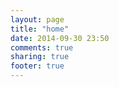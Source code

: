 ```yaml
---
layout: page
title: "home"
date: 2014-09-30 23:50
comments: true
sharing: true
footer: true
---
```

